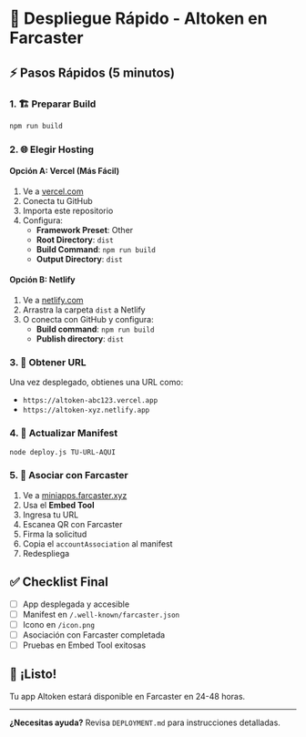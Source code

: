 # 🚀 Despliegue Rápido - Altoken en Farcaster

## ⚡ Pasos Rápidos (5 minutos)

### 1. 🏗️ Preparar Build
```bash
npm run build
```

### 2. 🌐 Elegir Hosting

#### Opción A: Vercel (Más Fácil)
1. Ve a [vercel.com](https://vercel.com)
2. Conecta tu GitHub
3. Importa este repositorio
4. Configura:
   - **Framework Preset**: Other
   - **Root Directory**: `dist`
   - **Build Command**: `npm run build`
   - **Output Directory**: `dist`

#### Opción B: Netlify
1. Ve a [netlify.com](https://netlify.com)
2. Arrastra la carpeta `dist` a Netlify
3. O conecta con GitHub y configura:
   - **Build command**: `npm run build`
   - **Publish directory**: `dist`

### 3. 🔗 Obtener URL
Una vez desplegado, obtienes una URL como:
- `https://altoken-abc123.vercel.app`
- `https://altoken-xyz.netlify.app`

### 4. 📝 Actualizar Manifest
```bash
node deploy.js TU-URL-AQUI
```

### 5. 🎯 Asociar con Farcaster
1. Ve a [miniapps.farcaster.xyz](https://miniapps.farcaster.xyz)
2. Usa el **Embed Tool**
3. Ingresa tu URL
4. Escanea QR con Farcaster
5. Firma la solicitud
6. Copia el `accountAssociation` al manifest
7. Redespliega

## ✅ Checklist Final

- [ ] App desplegada y accesible
- [ ] Manifest en `/.well-known/farcaster.json`
- [ ] Icono en `/icon.png`
- [ ] Asociación con Farcaster completada
- [ ] Pruebas en Embed Tool exitosas

## 🎉 ¡Listo!

Tu app Altoken estará disponible en Farcaster en 24-48 horas.

---

**¿Necesitas ayuda?** Revisa `DEPLOYMENT.md` para instrucciones detalladas.
